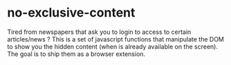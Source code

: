 # no-exclusive-content

Tired from newspapers that ask you to login to access to certain articles/news ?
This is a set of javascript functions that manipulate the DOM to show you the hidden content (when is already available on the screen).
The goal is to ship them as a browser extension.
